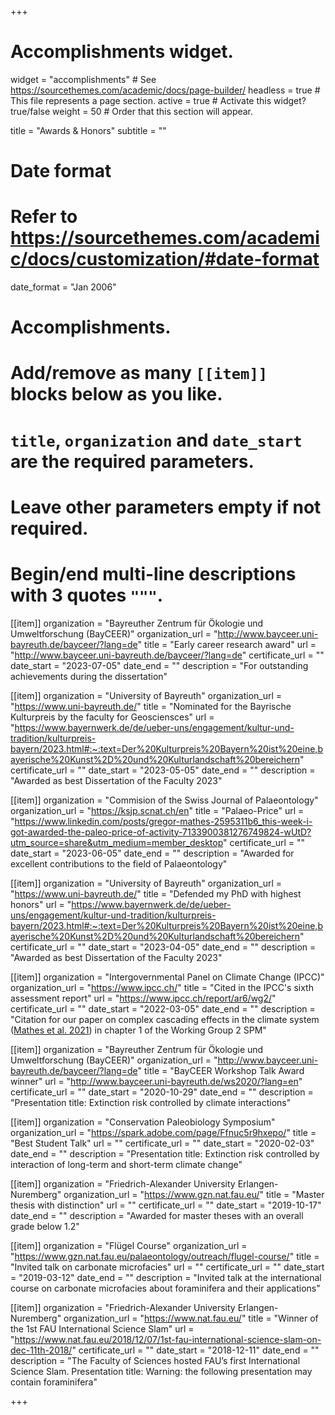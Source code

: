 +++
# Accomplishments widget.
widget = "accomplishments"  # See https://sourcethemes.com/academic/docs/page-builder/
headless = true  # This file represents a page section.
active = true  # Activate this widget? true/false
weight = 50  # Order that this section will appear.

title = "Awards & Honors"
subtitle = ""

# Date format
#   Refer to https://sourcethemes.com/academic/docs/customization/#date-format
date_format = "Jan 2006"

# Accomplishments.
#   Add/remove as many `[[item]]` blocks below as you like.
#   `title`, `organization` and `date_start` are the required parameters.
#   Leave other parameters empty if not required.
#   Begin/end multi-line descriptions with 3 quotes `"""`.

[[item]]
  organization = "Bayreuther Zentrum für Ökologie und Umweltforschung (BayCEER)"
  organization_url = "http://www.bayceer.uni-bayreuth.de/bayceer/?lang=de"
  title = "Early career research award"
  url = "http://www.bayceer.uni-bayreuth.de/bayceer/?lang=de"
  certificate_url = ""
  date_start = "2023-07-05"
  date_end = ""
  description = "For outstanding achievements during the dissertation"

[[item]]
  organization = "University of Bayreuth"
  organization_url = "https://www.uni-bayreuth.de/"
  title = "Nominated for the Bayrische Kulturpreis by the faculty for Geosciensces"
  url = "https://www.bayernwerk.de/de/ueber-uns/engagement/kultur-und-tradition/kulturpreis-bayern/2023.html#:~:text=Der%20Kulturpreis%20Bayern%20ist%20eine,bayerische%20Kunst%2D%20und%20Kulturlandschaft%20bereichern"
  certificate_url = ""
  date_start = "2023-05-05"
  date_end = ""
  description = "Awarded as best Dissertation of the Faculty 2023"

[[item]]
  organization = "Commision of the Swiss Journal of Palaeontology"
  organization_url = "https://ksjp.scnat.ch/en"
  title = "Palaeo-Price"
  url = "https://www.linkedin.com/posts/gregor-mathes-2595311b6_this-week-i-got-awarded-the-paleo-price-of-activity-7133900381276749824-wUtD?utm_source=share&utm_medium=member_desktop"
  certificate_url = ""
  date_start = "2023-06-05"
  date_end = ""
  description = "Awarded for excellent contributions to the field of Palaeontology"

[[item]]
  organization = "University of Bayreuth"
  organization_url = "https://www.uni-bayreuth.de/"
  title = "Defended my PhD with highest honors"
  url = "https://www.bayernwerk.de/de/ueber-uns/engagement/kultur-und-tradition/kulturpreis-bayern/2023.html#:~:text=Der%20Kulturpreis%20Bayern%20ist%20eine,bayerische%20Kunst%2D%20und%20Kulturlandschaft%20bereichern"
  certificate_url = ""
  date_start = "2023-04-05"
  date_end = ""
  description = "Awarded as best Dissertation of the Faculty 2023"
  
[[item]]
  organization = "Intergovernmental Panel on Climate Change (IPCC)"
  organization_url = "https://www.ipcc.ch/"
  title = "Cited in the IPCC's sixth assessment report"
  url = "https://www.ipcc.ch/report/ar6/wg2/"
  certificate_url = ""
  date_start = "2022-03-05"
  date_end = ""
  description = "Citation for our paper on complex cascading effects in the climate system ([Mathes et al. 2021](https://doi.org/10.1038/s41559-020-01377-w)) in chapter 1 of the Working Group 2 SPM"

[[item]]
  organization = "Bayreuther Zentrum für Ökologie und Umweltforschung (BayCEER)"
  organization_url = "http://www.bayceer.uni-bayreuth.de/bayceer/?lang=de"
  title = "BayCEER Workshop Talk Award winner"
  url = "http://www.bayceer.uni-bayreuth.de/ws2020/?lang=en"
  certificate_url = ""
  date_start = "2020-10-29"
  date_end = ""
  description = "Presentation title: Extinction risk controlled by climate interactions"
  

[[item]]
  organization = "Conservation Paleobiology Symposium"
  organization_url = "https://spark.adobe.com/page/Ffnuc5r9hxepo/"
  title = "Best Student Talk"
  url = ""
  certificate_url = ""
  date_start = "2020-02-03"
  date_end = ""
  description = "Presentation title: Extinction risk controlled by interaction of long-term and short-term climate change"
  
[[item]]
  organization = "Friedrich-Alexander University Erlangen-Nuremberg"
  organization_url = "https://www.gzn.nat.fau.eu/"
  title = "Master thesis with distinction"
  url = ""
  certificate_url = ""
  date_start = "2019-10-17"
  date_end = ""
  description = "Awarded for master theses with an overall grade below 1.2"
  
[[item]]
  organization = "Flügel Course"
  organization_url = "https://www.gzn.nat.fau.eu/palaeontology/outreach/flugel-course/"
  title = "Invited talk on carbonate microfacies"
  url = ""
  certificate_url = ""
  date_start = "2019-03-12"
  date_end = ""
  description = "Invited talk at the international course on carbonate microfacies about foraminifera and their applications"

[[item]]
  organization = "Friedrich-Alexander University Erlangen-Nuremberg"
  organization_url = "https://www.nat.fau.eu/"
  title = "Winner of the 1st FAU International Science Slam"
  url = "https://www.nat.fau.eu/2018/12/07/1st-fau-international-science-slam-on-dec-11th-2018/"
  certificate_url = ""
  date_start = "2018-12-11"
  date_end = ""
  description = "The Faculty of Sciences hosted FAU’s first International Science Slam.  Presentation title: Warning: the following presentation may contain foraminifera"

+++
